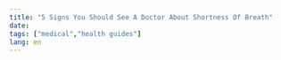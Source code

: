 ```yaml
---
title: "5 Signs You Should See A Doctor About Shortness Of Breath"
date: 
tags: ["medical","health guides"]
lang: en
---
```



